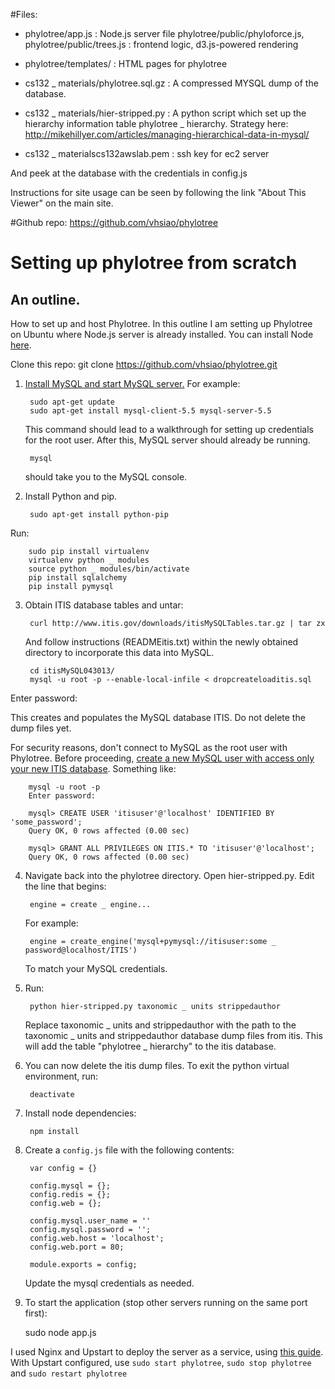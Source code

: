 #Files:
* phylotree/app.js : Node.js server file
phylotree/public/phyloforce.js, phylotree/public/trees.js : frontend logic, d3.js-powered rendering
* phylotree/templates/ : HTML pages for phylotree

* cs132 _ materials/phylotree.sql.gz : A compressed MYSQL dump of the database.

* cs132 _ materials/hier-stripped.py : A python script which set up the hierarchy information table phylotree _ hierarchy. Strategy here: http://mikehillyer.com/articles/managing-hierarchical-data-in-mysql/

* cs132 _ materialscs132awslab.pem : ssh key for ec2 server

And peek at the database with the credentials in config.js

Instructions for site usage can be seen by following the link "About This Viewer" on the main site.

#Github repo:
	https://github.com/vhsiao/phylotree

# Setting up phylotree from scratch
## An outline.

How to set up and host Phylotree. In this outline I am setting up Phylotree on Ubuntu where Node.js server is already installed. You can install Node <a href="http://nodejs.org/">here</a>.

Clone this repo:
	    git clone https://github.com/vhsiao/phylotree.git

1. <a href="http://dev.mysql.com/doc/refman/5.5/en/linux-installation-native.html">Install MySQL and start MySQL server.</a>
   For example:

	    sudo apt-get update
	    sudo apt-get install mysql-client-5.5 mysql-server-5.5

   This command should lead to a walkthrough for setting up credentials for the root user.    After this, MySQL server should already be running.

        mysql

   should take you to the MySQL console.

2. Install Python and pip.

        sudo apt-get install python-pip

  Run:

        sudo pip install virtualenv
        virtualenv python _ modules
        source python _ modules/bin/activate
        pip install sqlalchemy
        pip install pymysql
        
3. Obtain ITIS database tables and untar: 

        curl http://www.itis.gov/downloads/itisMySQLTables.tar.gz | tar zx 

   And follow instructions (READMEitis.txt) within the newly obtained directory to incorporate this data into MySQL.
   
        cd itisMySQL043013/
        mysql -u root -p --enable-local-infile < dropcreateloaditis.sql
Enter password: 
   
   This creates and populates the MySQL database ITIS. Do not delete the dump files yet. 
   	
   For security reasons, don't connect to MySQL as the root user with Phylotree. Before proceeding, <a href="http://dev.mysql.com/doc/refman/5.5/en/adding-users.html">create a new MySQL user with access only your new ITIS database</a>.
   Something like:
   
        mysql -u root -p
	    Enter password: 
	
        mysql> CREATE USER 'itisuser'@'localhost' IDENTIFIED BY 'some_password';
	    Query OK, 0 rows affected (0.00 sec)
	
	    mysql> GRANT ALL PRIVILEGES ON ITIS.* TO 'itisuser'@'localhost';
	    Query OK, 0 rows affected (0.00 sec)

4. Navigate back into the phylotree directory. Open hier-stripped.py. Edit the line that begins:

        engine = create _ engine...
        
   For example:
        
        engine = create_engine('mysql+pymysql://itisuser:some _ password@localhost/ITIS')

   To match your MySQL credentials. 

5. Run:

        python hier-stripped.py taxonomic _ units strippedauthor

   Replace taxonomic _ units and strippedauthor with the path to the taxonomic _ units and strippedauthor database dump files from itis. This will add the table "phylotree _ hierarchy" to the itis database.

6. You can now delete the itis dump files. To exit the python virtual environment, run:

        deactivate

7. Install node dependencies:

        npm install

8. Create a `config.js` file with the following contents:

        var config = {}
        
        config.mysql = {};
        config.redis = {};
        config.web = {};

        config.mysql.user_name = ''
        config.mysql.password = '';
        config.web.host = 'localhost';
        config.web.port = 80;

        module.exports = config;

   Update the mysql credentials as needed.


9. To start the application (stop other servers running on the same port first):

	sudo node app.js

I used Nginx and Upstart to deploy the server as a service, using <a href="http://mattpatenaude.com/hosting-chatroom/">this guide</a>. With Upstart configured, use `sudo start phylotree`, `sudo stop phylotree` and `sudo restart phylotree`
